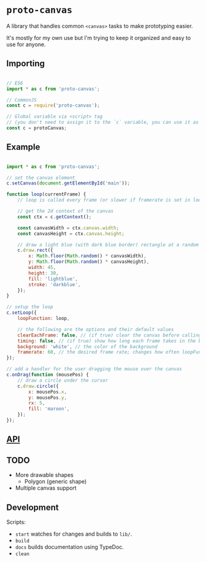 # `proto-canvas`

A library that handles common `<canvas>` tasks to make prototyping easier.

It's mostly for my own use but I'm trying to keep it organized and easy to use for anyone.

## Importing

```javascript

// ES6
import * as c from 'proto-canvas';

// CommonJS
const c = require('proto-canvas');

// Global variable via <script> tag
// (you don't need to assign it to the `c` variable, you can use it as `protoCanvas`)
const c = protoCanvas;

```

## Example

```javascript

import * as c from 'proto-canvas';

// set the canvas element
c.setCanvas(document.getElementById('main'));

function loop(currentFrame) {
	// loop is called every frame (or slower if framerate is set in loop options)

	// get the 2d context of the canvas
	const ctx = c.getContext();

	const canvasWidth = ctx.canvas.width;
	const canvasHeight = ctx.canvas.height;

	// draw a light blue (with dark blue border) rectangle at a random coordinate
	c.draw.rect({
		x: Math.floor(Math.random() * canvasWidth),
		y: Math.floor(Math.random() * canvasHeight),
		width: 45,
		height: 30,
		fill: 'lightblue',
		stroke: 'darkblue',
	});
}

// setup the loop
c.setLoop({
	loopFunction: loop,

	// the following are the options and their default values
	clearEachFrame: false, // (if true) clear the canvas before calling loopFunction
	timing: false, // (if true) show how long each frame takes in the bottom left corner
	background: 'white', // the color of the background
	framerate: 60, // the desired frame rate; changes how often loopFunction is called; may not be accurate
});

// add a handler for the user dragging the mouse over the canvas
c.onDrag(function (mousePos) {
	// draw a circle under the cursor
	c.draw.circle({
		x: mousePos.x,
		y: mousePos.y,
		rx: 5,
		fill: 'maroon',
	});
});

```

## [API](./API.md)

## TODO

- More drawable shapes
	- Polygon (generic shape)
- Multiple canvas support

## Development

Scripts:

- `start` watches for changes and builds to `lib/`.
- `build`
- `docs` builds documentation using TypeDoc.
- `clean`
